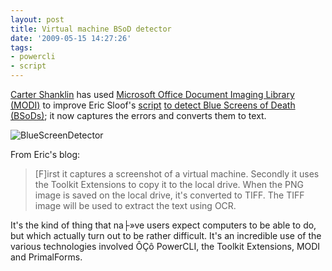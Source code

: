 ```yaml
---
layout: post
title: Virtual machine BSoD detector
date: '2009-05-15 14:27:26'
tags:
- powercli
- script
---
```



[Carter Shanklin](http://www.twitter.com/cshanklin) has used [Microsoft Office Document Imaging Library (MODI)](http://www.codeproject.com/KB/office/modi.aspx?fid=172151&df=90&mpp=25&noise=3&sort=Position&view=Quick&fr=76&select=1629759) to improve Eric Sloof's [script](http://www.ntpro.nl/blog/archives/1100-Virtual-Machine-Blue-Screen-detector.html) [ to detect Blue Screens of Death (BSoDs)](http://www.ntpro.nl/blog/archives/1100-Virtual-Machine-Blue-Screen-detector.html); it now captures the errors and converts them to text.

![BlueScreenDetector](/content/images/2016/01/BlueScreenDetector.jpg)

From Eric's blog:

> [F]irst it captures a screenshot of a virtual machine. Secondly it uses the Toolkit Extensions to copy it to the local drive. When the PNG image is saved on the local drive, it's converted to TIFF. The TIFF image will be used to extract the text using OCR.

It's the kind of thing that na├»ve users expect computers to be able to do, but which actually turn out to be rather difficult. It's an incredible use of the various technologies involved ÔÇô PowerCLI, the Toolkit Extensions, MODI and PrimalForms.


